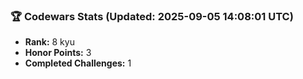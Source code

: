 ### 🏆 Codewars Stats (Updated: 2025-09-05 14:08:01 UTC)

- **Rank:** 8 kyu
- **Honor Points:** 3
- **Completed Challenges:** 1
